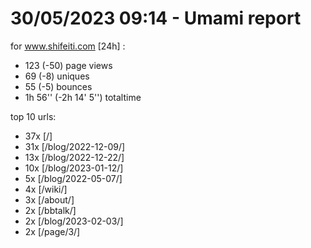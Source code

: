 # 30/05/2023 09:14 - Umami report
for www.shifeiti.com [24h] :

 - 123 (-50) page views
 - 69 (-8) uniques
 - 55 (-5) bounces
 - 1h 56'' (-2h 14' 5'') totaltime


top 10 urls:
 - 37x [/]
 - 31x [/blog/2022-12-09/]
 - 13x [/blog/2022-12-22/]
 - 10x [/blog/2023-01-12/]
 - 5x [/blog/2022-05-07/]
 - 4x [/wiki/]
 - 3x [/about/]
 - 2x [/bbtalk/]
 - 2x [/blog/2023-02-03/]
 - 2x [/page/3/]


